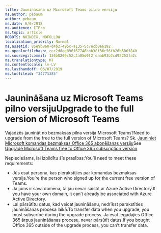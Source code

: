```yaml
---
title: Jaunināšana uz Microsoft Teams pilno versiju
ms.author: pebaum
author: pebaum
ms.date: 6/6/2018
ms.audience: ITPro
ms.topic: article
ROBOTS: NOINDEX, NOFOLLOW
localization_priority: Normal
ms.assetid: 86e9b860-d4b2-495c-a135-5c7ecb8e6192
ms.openlocfilehash: cec2d8ee096f67748bbb38f36c56fb20b586f840
ms.sourcegitcommit: 136b8209c52c2a05d0f2fdaab93b2cd92253fa2c
ms.translationtype: MT
ms.contentlocale: lv-LV
ms.lasthandoff: 06/07/2019
ms.locfileid: "34771385"
---
```

# <a name="upgrade-to-the-full-version-of-microsoft-teams"></a><span data-ttu-id="91a43-102">Jaunināšana uz Microsoft Teams pilno versiju</span><span class="sxs-lookup"><span data-stu-id="91a43-102">Upgrade to the full version of Microsoft Teams</span></span>

<span data-ttu-id="91a43-103">Vajadzēs jaunināt no bezmaksas pilna versija Microsoft Teams?</span><span class="sxs-lookup"><span data-stu-id="91a43-103">Need to upgrade from the free to the full version of Microsoft Teams?</span></span> <span data-ttu-id="91a43-104">Sk. [Jauniniet Microsoft komandas bezmaksas Office 365 abonēšanas versiju](https://docs.microsoft.com/microsoftteams/upgrade-freemium)</span><span class="sxs-lookup"><span data-stu-id="91a43-104">See [Upgrade Microsoft Teams free to Office 365 subscription version](https://docs.microsoft.com/microsoftteams/upgrade-freemium)</span></span>

<span data-ttu-id="91a43-105">Nepieciešams, lai izpildītu šīs prasības:</span><span class="sxs-lookup"><span data-stu-id="91a43-105">You’ll need to meet these requirements:</span></span>
- <span data-ttu-id="91a43-106">Jūs esat persona, kas pierakstījies par komandas bezmaksas versija.</span><span class="sxs-lookup"><span data-stu-id="91a43-106">You’re the person who signed up for the current free version of Teams.</span></span>
- <span data-ttu-id="91a43-107">Ja jums ir sava domēna, tā jau nevar saistīt ar Azure Active Directory.</span><span class="sxs-lookup"><span data-stu-id="91a43-107">If you have your own domain, it can’t already be associated with Azure Active Directory.</span></span>
- <span data-ttu-id="91a43-108">Lai pārsūtītu datus, kad veicat jaunināšanu, nedrīkst parakstīties jaunināšanas procesa laikā.</span><span class="sxs-lookup"><span data-stu-id="91a43-108">To transfer data when you upgrade, you must subscribe during the upgrade process.</span></span> <span data-ttu-id="91a43-109">Ja esat iegādājies Office 365 ārpus jaunināšanas procesu, nevar pārsūtīt datus.</span><span class="sxs-lookup"><span data-stu-id="91a43-109">If you bought Office 365 outside of the upgrade process, you can’t transfer data.</span></span>


